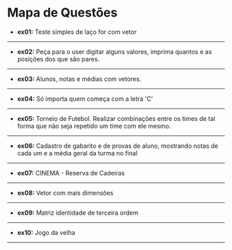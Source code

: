# Mapa de Questões

- **ex01:** Teste simples de laço for com vetor
---
- **ex02:** Peça para o user digitar alguns valores, imprima quantos e as posições
  dos que são pares.
---
- **ex03:** Alunos, notas e médias com vetores.
---
- **ex04:** Só importa quem começa com a letra 'C'
---
- **ex05:** Torneio de Futebol. Realizar combinações entre os times de tal forma que
  não seja repetido um time com ele mesmo.
---
- **ex06:** Cadastro de gabarito e de provas de aluno, mostrando notas de cada um e a média geral da turma no final
----
- **ex07:** CINEMA - Reserva de Cadeiras
---
- **ex08:** Vetor com mais dimensões
---
- **ex09:** Matriz identidade de terceira ordem
---
- **ex10:** Jogo da velha
---